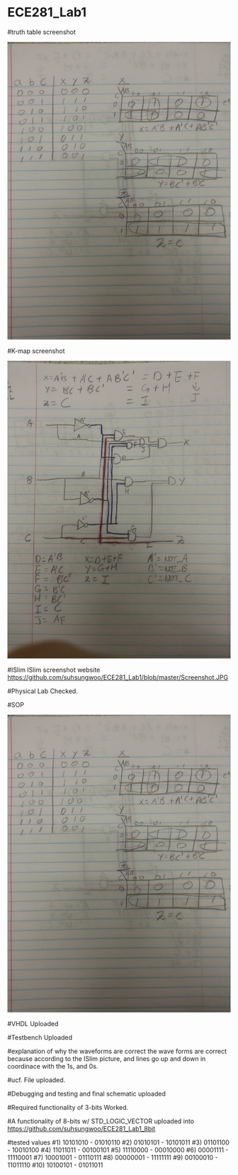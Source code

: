 ECE281_Lab1
===========


#truth table screenshot

![Screenshot](Truth_Table.jpg)

#K-map screenshot

![Screenshot](k-map_diagram.jpg)

#ISlim
ISlim screenshot website https://github.com/suhsungwoo/ECE281_Lab1/blob/master/Screenshot.JPG 

#Physical Lab
Checked.

#SOP

![Screenshot](SOP.jpg)

#VHDL
Uploaded

#Testbench
Uploaded

#explanation of why the waveforms are correct
the wave forms are correct because according to the ISlim picture, and lines go up and down in coordinace with the 1s, and 0s. 

#ucf. File
uploaded.

#Debugging and testing and final schematic
uploaded

#Required functionality of 3-bits
Worked.

#A functionality of 8-bits w/ STD_LOGIC_VECTOR
uploaded into https://github.com/suhsungwoo/ECE281_Lab1_8bit

#tested values
#1) 10101010 - 01010110
#2) 01010101 - 10101011
#3) 01101100 - 10010100
#4) 11011011 - 00100101
#5) 11110000 - 00010000
#6) 00001111 - 11110001
#7) 10001001 - 01110111
#8) 00000001 - 11111111
#9) 00100010 - 11011110
#10) 10100101 - 01011011
